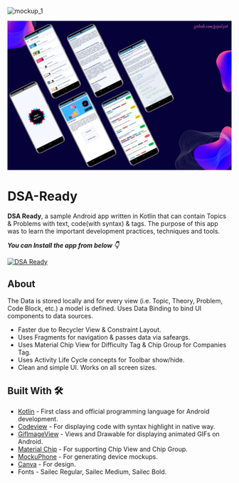 ![mockup_1](https://github.com/gopal326/DSA-Ready/blob/master/Screenshot/mockup_1.gif)

![mockup_2](https://github.com/gopal326/DSA-Ready/blob/master/Screenshot/mockup_2.png)

# DSA-Ready
**DSA Ready**, a sample Android app written in Kotlin that can contain Topics &amp; Problems with text, code(with syntax) &amp; tags. The purpose of this app was to learn the important development practices, techniques and tools.

***You can Install the app from below 👇***

[![DSA Ready](https://img.shields.io/badge/DSA%20Ready-APK-blue)](https://github.com/gopal326/DSA-Ready/raw/master/dsa_ready.apk)


## About
The Data is stored locally and for every view (i.e. Topic, Theory, Problem, Code Block, etc.) a model is defined. Uses Data Binding to bind UI components to data sources.
- Faster due to Recycler View & Constraint Layout.
- Uses Fragments for navigation & passes data via safeargs.
- Uses Material Chip View for Difficulty Tag & Chip Group for Companies Tag.
- Uses Activity Life Cycle concepts for Toolbar show/hide.
- Clean and simple UI. Works on all screen sizes.


## Built With 🛠
- [Kotlin](https://kotlinlang.org/) - First class and official programming language for Android development.
- [Codeview](https://github.com/kbiakov/CodeView-Android) - For displaying code with syntax highlight in native way.
- [GifImageView](https://github.com/koral--/android-gif-drawable) - Views and Drawable for displaying animated GIFs on Android.
- [Material Chip](https://github.com/material-components/material-components-android/blob/master/docs/components/Chip.md) - For supporting Chip View and Chip Group.
- [MockuPhone](https://mockuphone.com/) - For generating device mockups.
- [Canva](https://www.canva.com/) - For design.
- Fonts - Sailec Regular, Sailec Medium, Sailec Bold.
